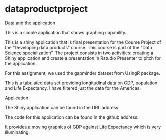 # dataproductproject
Data and the application

This is a simple application that shows graphing capability.

This is a shiny application that is final presentation for the Course Project of the “Developing data products” course. This course is part of the “Data Science specialization”. The project consists in two activities: creating a Shiny application and create a presentation in Rstudio Presenter to pitch for the application.

For this assignment, we used the gapminder dataset from UsingR package.

This is a tabulated data set providing longitudinal data on GDP, population and Life Expectancy. I have filtered just the data for the Americas.

Application

The Shiny application can be found in the URL address:

The code for this application can be found in the github address:

It provides a moving graphics of GDP against Life Expectancy which is very illuminating.
